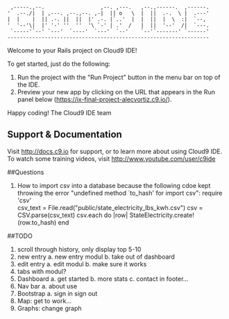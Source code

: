 
     ,-----.,--.                  ,--. ,---.   ,--.,------.  ,------.
    '  .--./|  | ,---. ,--.,--. ,-|  || o   \  |  ||  .-.  \ |  .---'
    |  |    |  || .-. ||  ||  |' .-. |`..'  |  |  ||  |  \  :|  `--, 
    '  '--'\|  |' '-' ''  ''  '\ `-' | .'  /   |  ||  '--'  /|  `---.
     `-----'`--' `---'  `----'  `---'  `--'    `--'`-------' `------'
    ----------------------------------------------------------------- 


Welcome to your Rails project on Cloud9 IDE!

To get started, just do the following:

1. Run the project with the "Run Project" button in the menu bar on top of the IDE.
2. Preview your new app by clicking on the URL that appears in the Run panel below (https://ix-final-project-alecvortiz.c9.io/).

Happy coding!
The Cloud9 IDE team


## Support & Documentation

Visit http://docs.c9.io for support, or to learn more about using Cloud9 IDE. 
To watch some training videos, visit http://www.youtube.com/user/c9ide


##Questions
1. How to import csv into a database because the following cdoe kept throwing the error "undefined method `to_hash' for import csv":
    require 'csv'    
    csv_text = File.read("public/state_electricity_lbs_kwh.csv")
    csv = CSV.parse(csv_text)
    csv.each do |row|
      StateElectricity.create!(row.to_hash)
    end

##TODO
1. scroll through history, only display top 5-10
2. new entry
    a. new entry modul
    b. take out of dashboard
3. edit entry
    a. edit modul
    b. make sure it works
4. tabs with modul?
5. Dashboard
    a. get started
    b. more stats
    c. contact in footer...
6. Nav bar
    a. about use
7. Bootstrap
    a. sign in sign out
8. Map: get to work...
9. Graphs: change graph